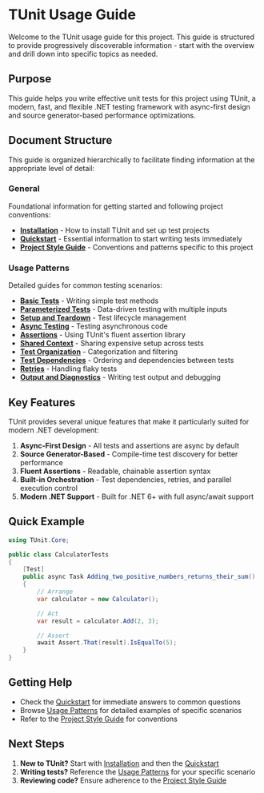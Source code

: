# TUnit Usage Guide

Welcome to the TUnit usage guide for this project. This guide is structured to provide progressively discoverable information - start with the overview and drill down into specific topics as needed.

## Purpose

This guide helps you write effective unit tests for this project using TUnit, a modern, fast, and flexible .NET testing framework with async-first design and source generator-based performance optimizations.

## Document Structure

This guide is organized hierarchically to facilitate finding information at the appropriate level of detail:

### General

Foundational information for getting started and following project conventions:

- **[Installation](general/installation.md)** - How to install TUnit and set up test projects
- **[Quickstart](general/quickstart.md)** - Essential information to start writing tests immediately
- **[Project Style Guide](general/project_style_guide.md)** - Conventions and patterns specific to this project

### Usage Patterns

Detailed guides for common testing scenarios:

- **[Basic Tests](usage_patterns/basic_tests.md)** - Writing simple test methods
- **[Parameterized Tests](usage_patterns/parameterized_tests.md)** - Data-driven testing with multiple inputs
- **[Setup and Teardown](usage_patterns/setup_teardown.md)** - Test lifecycle management
- **[Async Testing](usage_patterns/async_testing.md)** - Testing asynchronous code
- **[Assertions](usage_patterns/assertions.md)** - Using TUnit's fluent assertion library
- **[Shared Context](usage_patterns/shared_context.md)** - Sharing expensive setup across tests
- **[Test Organization](usage_patterns/test_organization.md)** - Categorization and filtering
- **[Test Dependencies](usage_patterns/test_dependencies.md)** - Ordering and dependencies between tests
- **[Retries](usage_patterns/retries.md)** - Handling flaky tests
- **[Output and Diagnostics](usage_patterns/output_diagnostics.md)** - Writing test output and debugging

## Key Features

TUnit provides several unique features that make it particularly suited for modern .NET development:

1. **Async-First Design** - All tests and assertions are async by default
2. **Source Generator-Based** - Compile-time test discovery for better performance
3. **Fluent Assertions** - Readable, chainable assertion syntax
4. **Built-in Orchestration** - Test dependencies, retries, and parallel execution control
5. **Modern .NET Support** - Built for .NET 6+ with full async/await support

## Quick Example

```csharp
using TUnit.Core;

public class CalculatorTests
{
    [Test]
    public async Task Adding_two_positive_numbers_returns_their_sum()
    {
        // Arrange
        var calculator = new Calculator();

        // Act
        var result = calculator.Add(2, 3);

        // Assert
        await Assert.That(result).IsEqualTo(5);
    }
}
```

## Getting Help

- Check the [Quickstart](general/quickstart.md) for immediate answers to common questions
- Browse [Usage Patterns](usage_patterns/) for detailed examples of specific scenarios
- Refer to the [Project Style Guide](general/project_style_guide.md) for conventions

## Next Steps

1. **New to TUnit?** Start with [Installation](general/installation.md) and then the [Quickstart](general/quickstart.md)
2. **Writing tests?** Reference the [Usage Patterns](usage_patterns/) for your specific scenario
3. **Reviewing code?** Ensure adherence to the [Project Style Guide](general/project_style_guide.md)

